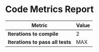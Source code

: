 # Code Metrics Report

| Metric                          | Value     |
|---------------------------------|-----------|
| **Iterations to  compile**      | 2         |
| **Iterations to pass all tests**| MAX       |

